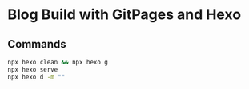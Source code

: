 
# Blog Build with GitPages and Hexo

## Commands

```bash
npx hexo clean && npx hexo g
npx hexo serve
npx hexo d -m ""
```
